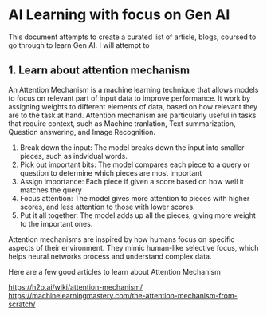 # AI Learning with focus on Gen AI
This document attempts to create a curated list of article, blogs, coursed to go through to learn Gen AI. I will attempt to 

## 1. Learn about attention mechanism
An Attention Mechanism is a machine learning technique that allows models to focus on relevant part of input data to improve performance. It work by assigning weights to different elements of data, based on how relevant they are to the task at hand.
Attention mechanism are particularly useful in tasks that require context, such as Machine tranlation, Text summarization, Question answering, and Image Recognition.


1. Break down the input: The model breaks down the input into smaller pieces, such as indvidual words.
2. Pick out important bits: The model compares each piece to a query or question to determine which pieces are most important
3. Assign importance: Each piece if given a score based on how well it matches the query
4. Focus attention: The model gives more attention to pieces with higher scores, and less attention to those with lower scores.
5. Put it all together: The model adds up all the pieces, giving more weight to the important ones.

Attention mechanisms are inspired by how humans focus on specific aspects of their environment. They mimic human-like selective focus, which helps neural networks process and understand complex data.

Here are a few good articles to learn about Attention Mechanism

https://h2o.ai/wiki/attention-mechanism/
https://machinelearningmastery.com/the-attention-mechanism-from-scratch/



  